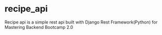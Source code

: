 # recipe_api
Recipe api is a simple rest api built with Django Rest Framework(Python) for Mastering Backend Bootcamp 2.0
